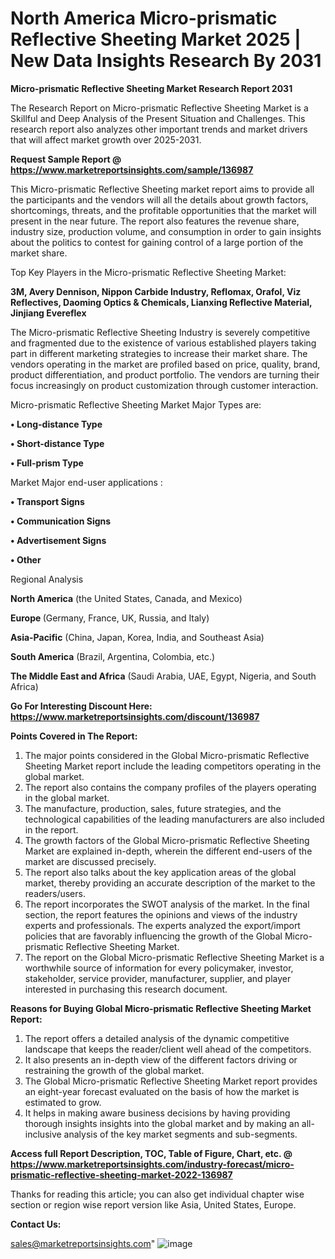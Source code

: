 # North America Micro-prismatic Reflective Sheeting Market 2025 | New Data Insights Research By 2031

<strong>Micro-prismatic Reflective Sheeting Market Research Report 2031</strong>

The Research Report on Micro-prismatic Reflective Sheeting Market is a Skillful and Deep Analysis of the Present Situation and Challenges. This research report also analyzes other important trends and market drivers that will affect market growth over 2025-2031.

<strong>Request Sample Report @ <a href=https://www.marketreportsinsights.com/sample/136987>https://www.marketreportsinsights.com/sample/136987</a></strong>

This Micro-prismatic Reflective Sheeting market report aims to provide all the participants and the vendors will all the details about growth factors, shortcomings, threats, and the profitable opportunities that the market will present in the near future. The report also features the revenue share, industry size, production volume, and consumption in order to gain insights about the politics to contest for gaining control of a large portion of the market share.

Top Key Players in the Micro-prismatic Reflective Sheeting Market:

<strong>3M, Avery Dennison, Nippon Carbide Industry, Reflomax, Orafol, Viz Reflectives, Daoming Optics & Chemicals, Lianxing Reflective Material, Jinjiang Evereflex</strong>

The Micro-prismatic Reflective Sheeting Industry is severely competitive and fragmented due to the existence of various established players taking part in different marketing strategies to increase their market share. The vendors operating in the market are profiled based on price, quality, brand, product differentiation, and product portfolio. The vendors are turning their focus increasingly on product customization through customer interaction.

Micro-prismatic Reflective Sheeting Market Major Types are:

<strong>• Long-distance Type

• Short-distance Type

• Full-prism Type</strong>

Market Major end-user applications :

<strong>• Transport Signs

• Communication Signs

• Advertisement Signs

• Other</strong>

Regional Analysis

</u><strong><b>North America</b></strong> (the United States, Canada, and Mexico)

<strong><b>Europe </b></strong>(Germany, France, UK, Russia, and Italy)

<strong><b>Asia-Pacific</b></strong> (China, Japan, Korea, India, and Southeast Asia)

<strong><b>South America</b></strong> (Brazil, Argentina, Colombia, etc.)

<strong><b>The Middle East and Africa</b></strong> (Saudi Arabia, UAE, Egypt, Nigeria, and South Africa)

<strong>Go For Interesting Discount Here: <a href=https://www.marketreportsinsights.com/discount/136987>https://www.marketreportsinsights.com/discount/136987</a></strong>

<strong>Points Covered in The Report:</strong>
<ol>
  <li>The major points considered in the Global Micro-prismatic Reflective Sheeting Market report include the leading competitors operating in the global market.</li>
  <li>The report also contains the company profiles of the players operating in the global market.</li>
  <li>The manufacture, production, sales, future strategies, and the technological capabilities of the leading manufacturers are also included in the report.</li>
  <li>The growth factors of the Global Micro-prismatic Reflective Sheeting Market are explained in-depth, wherein the different end-users of the market are discussed precisely.</li>
  <li>The report also talks about the key application areas of the global market, thereby providing an accurate description of the market to the readers/users.</li>
  <li>The report incorporates the SWOT analysis of the market. In the final section, the report features the opinions and views of the industry experts and professionals. The experts analyzed the export/import policies that are favorably influencing the growth of the Global Micro-prismatic Reflective Sheeting Market.</li>
  <li>The report on the Global Micro-prismatic Reflective Sheeting Market is a worthwhile source of information for every policymaker, investor, stakeholder, service provider, manufacturer, supplier, and player interested in purchasing this research document.</li>
</ol>
<strong>Reasons for Buying Global Micro-prismatic Reflective Sheeting Market Report:</strong>

<ol>
  <li>The report offers a detailed analysis of the dynamic competitive landscape that keeps the reader/client well ahead of the competitors.</li>
  <li>It also presents an in-depth view of the different factors driving or restraining the growth of the global market.</li>
  <li>The Global Micro-prismatic Reflective Sheeting Market report provides an eight-year forecast evaluated on the basis of how the market is estimated to grow.</li>
  <li>It helps in making aware business decisions by having providing thorough insights insights into the global market and by making an all-inclusive analysis of the key market segments and sub-segments.</li>
</ol>
<strong>Access full Report Description, TOC, Table of Figure, Chart, etc. @ <a href=https://www.marketreportsinsights.com/industry-forecast/micro-prismatic-reflective-sheeting-market-2022-136987>https://www.marketreportsinsights.com/industry-forecast/micro-prismatic-reflective-sheeting-market-2022-136987</a></strong>


Thanks for reading this article; you can also get individual chapter wise section or region wise report version like Asia, United States, Europe.

<strong>Contact Us:</strong>

sales@marketreportsinsights.com"
![image](https://github.com/user-attachments/assets/1486c422-c783-475d-86f3-38e188cd22cc)
